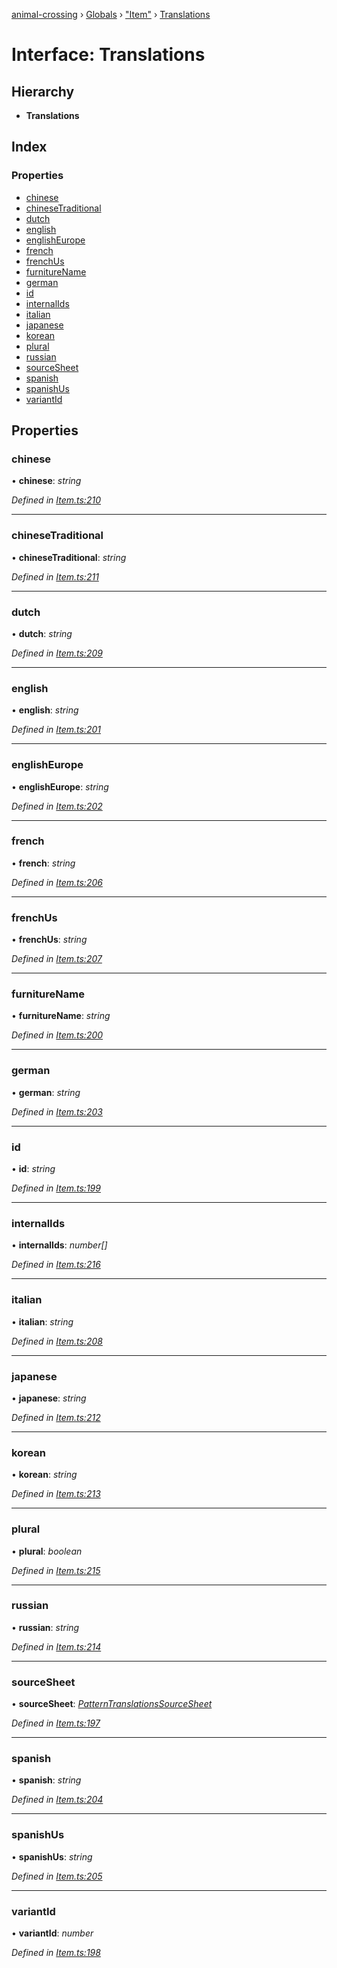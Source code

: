 [animal-crossing](../README.md) › [Globals](../globals.md) › ["Item"](../modules/_item_.md) › [Translations](_item_.translations.md)

# Interface: Translations

## Hierarchy

* **Translations**

## Index

### Properties

* [chinese](_item_.translations.md#chinese)
* [chineseTraditional](_item_.translations.md#chinesetraditional)
* [dutch](_item_.translations.md#dutch)
* [english](_item_.translations.md#english)
* [englishEurope](_item_.translations.md#englisheurope)
* [french](_item_.translations.md#french)
* [frenchUs](_item_.translations.md#frenchus)
* [furnitureName](_item_.translations.md#furniturename)
* [german](_item_.translations.md#german)
* [id](_item_.translations.md#id)
* [internalIds](_item_.translations.md#internalids)
* [italian](_item_.translations.md#italian)
* [japanese](_item_.translations.md#japanese)
* [korean](_item_.translations.md#korean)
* [plural](_item_.translations.md#plural)
* [russian](_item_.translations.md#russian)
* [sourceSheet](_item_.translations.md#sourcesheet)
* [spanish](_item_.translations.md#spanish)
* [spanishUs](_item_.translations.md#spanishus)
* [variantId](_item_.translations.md#variantid)

## Properties

###  chinese

• **chinese**: *string*

*Defined in [Item.ts:210](https://github.com/Norviah/animal-crossing/blob/577801d/module/types/Item.ts#L210)*

___

###  chineseTraditional

• **chineseTraditional**: *string*

*Defined in [Item.ts:211](https://github.com/Norviah/animal-crossing/blob/577801d/module/types/Item.ts#L211)*

___

###  dutch

• **dutch**: *string*

*Defined in [Item.ts:209](https://github.com/Norviah/animal-crossing/blob/577801d/module/types/Item.ts#L209)*

___

###  english

• **english**: *string*

*Defined in [Item.ts:201](https://github.com/Norviah/animal-crossing/blob/577801d/module/types/Item.ts#L201)*

___

###  englishEurope

• **englishEurope**: *string*

*Defined in [Item.ts:202](https://github.com/Norviah/animal-crossing/blob/577801d/module/types/Item.ts#L202)*

___

###  french

• **french**: *string*

*Defined in [Item.ts:206](https://github.com/Norviah/animal-crossing/blob/577801d/module/types/Item.ts#L206)*

___

###  frenchUs

• **frenchUs**: *string*

*Defined in [Item.ts:207](https://github.com/Norviah/animal-crossing/blob/577801d/module/types/Item.ts#L207)*

___

###  furnitureName

• **furnitureName**: *string*

*Defined in [Item.ts:200](https://github.com/Norviah/animal-crossing/blob/577801d/module/types/Item.ts#L200)*

___

###  german

• **german**: *string*

*Defined in [Item.ts:203](https://github.com/Norviah/animal-crossing/blob/577801d/module/types/Item.ts#L203)*

___

###  id

• **id**: *string*

*Defined in [Item.ts:199](https://github.com/Norviah/animal-crossing/blob/577801d/module/types/Item.ts#L199)*

___

###  internalIds

• **internalIds**: *number[]*

*Defined in [Item.ts:216](https://github.com/Norviah/animal-crossing/blob/577801d/module/types/Item.ts#L216)*

___

###  italian

• **italian**: *string*

*Defined in [Item.ts:208](https://github.com/Norviah/animal-crossing/blob/577801d/module/types/Item.ts#L208)*

___

###  japanese

• **japanese**: *string*

*Defined in [Item.ts:212](https://github.com/Norviah/animal-crossing/blob/577801d/module/types/Item.ts#L212)*

___

###  korean

• **korean**: *string*

*Defined in [Item.ts:213](https://github.com/Norviah/animal-crossing/blob/577801d/module/types/Item.ts#L213)*

___

###  plural

• **plural**: *boolean*

*Defined in [Item.ts:215](https://github.com/Norviah/animal-crossing/blob/577801d/module/types/Item.ts#L215)*

___

###  russian

• **russian**: *string*

*Defined in [Item.ts:214](https://github.com/Norviah/animal-crossing/blob/577801d/module/types/Item.ts#L214)*

___

###  sourceSheet

• **sourceSheet**: *[PatternTranslationsSourceSheet](../enums/_item_.patterntranslationssourcesheet.md)*

*Defined in [Item.ts:197](https://github.com/Norviah/animal-crossing/blob/577801d/module/types/Item.ts#L197)*

___

###  spanish

• **spanish**: *string*

*Defined in [Item.ts:204](https://github.com/Norviah/animal-crossing/blob/577801d/module/types/Item.ts#L204)*

___

###  spanishUs

• **spanishUs**: *string*

*Defined in [Item.ts:205](https://github.com/Norviah/animal-crossing/blob/577801d/module/types/Item.ts#L205)*

___

###  variantId

• **variantId**: *number*

*Defined in [Item.ts:198](https://github.com/Norviah/animal-crossing/blob/577801d/module/types/Item.ts#L198)*
